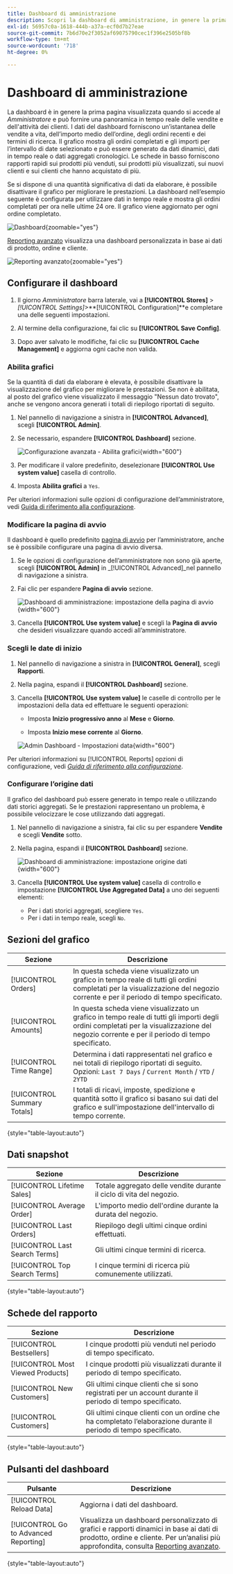 ```yaml
---
title: Dashboard di amministrazione
description: Scopri la dashboard di amministrazione, in genere la prima pagina visualizzata all’accesso.
exl-id: 56957c0a-1618-444b-a37a-ecf0d7b27eae
source-git-commit: 7b6d70e2f3052af69075790cec1f396e2505bf8b
workflow-type: tm+mt
source-wordcount: '718'
ht-degree: 0%

---
```


# Dashboard di amministrazione

La dashboard è in genere la prima pagina visualizzata quando si accede al _Amministratore_ e può fornire una panoramica in tempo reale delle vendite e dell&#39;attività dei clienti. I dati del dashboard forniscono un’istantanea delle vendite a vita, dell’importo medio dell’ordine, degli ordini recenti e dei termini di ricerca. Il grafico mostra gli ordini completati e gli importi per l’intervallo di date selezionato e può essere generato da dati dinamici, dati in tempo reale o dati aggregati cronologici. Le schede in basso forniscono rapporti rapidi sui prodotti più venduti, sui prodotti più visualizzati, sui nuovi clienti e sui clienti che hanno acquistato di più.

Se si dispone di una quantità significativa di dati da elaborare, è possibile disattivare il grafico per migliorare le prestazioni. La dashboard nell’esempio seguente è configurata per utilizzare dati in tempo reale e mostra gli ordini completati per ora nelle ultime 24 ore. Il grafico viene aggiornato per ogni ordine completato.

![Dashboard](./assets/dashboard-full.png){zoomable=&quot;yes&quot;}

[Reporting avanzato](business-intelligence.md#advanced-reporting) visualizza una dashboard personalizzata in base ai dati di prodotto, ordine e cliente.

![Reporting avanzato](./assets/dashboard-advanced-reporting.png){zoomable=&quot;yes&quot;}

## Configurare il dashboard

1. Il giorno _Amministratore_ barra laterale, vai a **[!UICONTROL Stores]** > _[!UICONTROL Settings]_>**[!UICONTROL Configuration]**e completare una delle seguenti impostazioni.

1. Al termine della configurazione, fai clic su **[!UICONTROL Save Config]**.

1. Dopo aver salvato le modifiche, fai clic su **[!UICONTROL Cache Management]** e aggiorna ogni cache non valida.

### Abilita grafici

Se la quantità di dati da elaborare è elevata, è possibile disattivare la visualizzazione del grafico per migliorare le prestazioni. Se non è abilitata, al posto del grafico viene visualizzato il messaggio &quot;Nessun dato trovato&quot;, anche se vengono ancora generati i totali di riepilogo riportati di seguito.

1. Nel pannello di navigazione a sinistra in **[!UICONTROL Advanced]**, scegli **[!UICONTROL Admin]**.

1. Se necessario, espandere **[!UICONTROL Dashboard]** sezione.

   ![Configurazione avanzata - Abilita grafici](./assets/admin-dashboard-config.png){width="600"}

1. Per modificare il valore predefinito, deselezionare **[!UICONTROL Use system value]** casella di controllo.

1. Imposta **Abilita grafici** a `Yes`.

Per ulteriori informazioni sulle opzioni di configurazione dell’amministratore, vedi [Guida di riferimento alla configurazione](../configuration-reference/advanced/admin.md).

### Modificare la pagina di avvio

Il dashboard è quello predefinito [pagina di avvio](../configuration-reference/advanced/admin.md) per l’amministratore, anche se è possibile configurare una pagina di avvio diversa.

1. Se le opzioni di configurazione dell’amministratore non sono già aperte, scegli **[!UICONTROL Admin]** in _[!UICONTROL Advanced]_nel pannello di navigazione a sinistra.

1. Fai clic per espandere **Pagina di avvio** sezione.

   ![Dashboard di amministrazione: impostazione della pagina di avvio](./assets/admin-startup-page.png){width="600"}

1. Cancella **[!UICONTROL Use system value]** e scegli la **Pagina di avvio** che desideri visualizzare quando accedi all’amministratore.

### Scegli le date di inizio

1. Nel pannello di navigazione a sinistra in **[!UICONTROL General]**, scegli **Rapporti**.

1. Nella pagina, espandi il **[!UICONTROL Dashboard]** sezione.

1. Cancella **[!UICONTROL Use system value]** le caselle di controllo per le impostazioni della data ed effettuare le seguenti operazioni:

   - Imposta **Inizio progressivo anno** al **Mese** e **Giorno**.

   - Imposta **Inizio mese corrente** al **Giorno**.

   ![Admin Dashboard - Impostazioni data](./assets/reports-dashboard.png){width="600"}

Per ulteriori informazioni su [!UICONTROL Reports] opzioni di configurazione, vedi [_Guida di riferimento alla configurazione_](../configuration-reference/general/reports.md).

### Configurare l’origine dati

Il grafico del dashboard può essere generato in tempo reale o utilizzando dati storici aggregati. Se le prestazioni rappresentano un problema, è possibile velocizzare le cose utilizzando dati aggregati.

1. Nel pannello di navigazione a sinistra, fai clic su per espandere **Vendite** e scegli **Vendite** sotto.

1. Nella pagina, espandi il **[!UICONTROL Dashboard]** sezione.

   ![Dashboard di amministrazione: impostazione origine dati](./assets/config-sales-dashboard.png){width="600"}

1. Cancella **[!UICONTROL Use system value]** casella di controllo e impostazione **[!UICONTROL Use Aggregated Data]** a uno dei seguenti elementi:

   - Per i dati storici aggregati, scegliere `Yes`.
   - Per i dati in tempo reale, scegli `No`.

## Sezioni del grafico

| Sezione | Descrizione |
|--- |--- |
| [!UICONTROL Orders] | In questa scheda viene visualizzato un grafico in tempo reale di tutti gli ordini completati per la visualizzazione del negozio corrente e per il periodo di tempo specificato. |
| [!UICONTROL Amounts] | In questa scheda viene visualizzato un grafico in tempo reale di tutti gli importi degli ordini completati per la visualizzazione del negozio corrente e per il periodo di tempo specificato. |
| [!UICONTROL Time Range] | Determina i dati rappresentati nel grafico e nei totali di riepilogo riportati di seguito. Opzioni: `Last 7 Days` / `Current Month` / `YTD` / `2YTD` |
| [!UICONTROL Summary Totals] | I totali di ricavi, imposte, spedizione e quantità sotto il grafico si basano sui dati del grafico e sull&#39;impostazione dell&#39;intervallo di tempo corrente. |

{style="table-layout:auto"}

## Dati snapshot

| Sezione | Descrizione |
|--- |--- |
| [!UICONTROL Lifetime Sales] | Totale aggregato delle vendite durante il ciclo di vita del negozio. |
| [!UICONTROL Average Order] | L&#39;importo medio dell&#39;ordine durante la durata del negozio. |
| [!UICONTROL Last Orders] | Riepilogo degli ultimi cinque ordini effettuati. |
| [!UICONTROL Last Search Terms] | Gli ultimi cinque termini di ricerca. |
| [!UICONTROL Top Search Terms] | I cinque termini di ricerca più comunemente utilizzati. |

{style="table-layout:auto"}

## Schede del rapporto

| Sezione | Descrizione |
|--- |--- |
| [!UICONTROL Bestsellers] | I cinque prodotti più venduti nel periodo di tempo specificato. |
| [!UICONTROL Most Viewed Products] | I cinque prodotti più visualizzati durante il periodo di tempo specificato. |
| [!UICONTROL New Customers] | Gli ultimi cinque clienti che si sono registrati per un account durante il periodo di tempo specificato. |
| [!UICONTROL Customers] | Gli ultimi cinque clienti con un ordine che ha completato l’elaborazione durante il periodo di tempo specificato. |

{style="table-layout:auto"}

## Pulsanti del dashboard

| Pulsante | Descrizione |
|--- |--- |
| [!UICONTROL Reload Data] | Aggiorna i dati del dashboard. |
| [!UICONTROL Go to Advanced Reporting] | Visualizza un dashboard personalizzato di grafici e rapporti dinamici in base ai dati di prodotto, ordine e cliente. Per un’analisi più approfondita, consulta [Reporting avanzato](business-intelligence.md#advanced-reporting). |

{style="table-layout:auto"}
